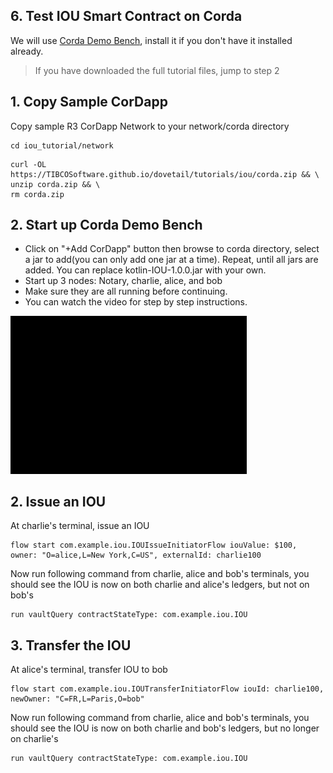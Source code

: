 ## 6. Test IOU Smart Contract on Corda

We will use [Corda Demo Bench](https://docs.corda.net/demobench.html), install it if you don't have it installed already.

> If you have downloaded the full tutorial files, jump to step 2

## 1. Copy Sample CorDapp

Copy sample R3 CorDapp Network to your network/corda directory

```
cd iou_tutorial/network
```

```
curl -OL https://TIBCOSoftware.github.io/dovetail/tutorials/iou/corda.zip && \
unzip corda.zip && \
rm corda.zip
```

## 2. Start up Corda Demo Bench
   * Click on "+Add CorDapp" button then browse to corda directory, select a jar to add(you can only add one jar at a time). Repeat, until all jars are added. You can replace kotlin-IOU-1.0.0.jar with your own.
   * Start up 3 nodes: Notary, charlie, alice, and bob
   * Make sure they are all running before continuing. 
   * You can watch the video for step by step instructions.

<p><a target="_blank" rel="noopener noreferrer" href="videos/corddemo.gif"><img src="videos/corddemo.gif" alt="Corda Demo Bench" style="max-width:75%;"></a></p>

## 2. Issue an IOU

At charlie's terminal, issue an IOU

```
flow start com.example.iou.IOUIssueInitiatorFlow iouValue: $100, owner: "O=alice,L=New York,C=US", externalId: charlie100
```

Now run following command from charlie, alice and bob's terminals, you should see the IOU is now on both charlie and alice's ledgers, but not on bob's

```
run vaultQuery contractStateType: com.example.iou.IOU
```

## 3. Transfer the IOU

At alice's terminal, transfer IOU to bob

```
flow start com.example.iou.IOUTransferInitiatorFlow iouId: charlie100, newOwner: "C=FR,L=Paris,O=bob"
```

Now run following command from charlie, alice and bob's terminals, you should see the IOU is now on both charlie and bob's ledgers, but no longer on charlie's

```
run vaultQuery contractStateType: com.example.iou.IOU
```
